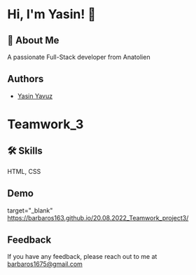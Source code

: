 
# Hi, I'm Yasin! 👋


## 🚀 About Me
A passionate Full-Stack developer from Anatolien


## Authors



- [Yasin Yavuz](https://github.com/barbaros163)



# Teamwork_3


## 🛠 Skills
HTML, CSS


## Demo

target="_blank" https://barbaros163.github.io/20.08.2022_Teamwork_project3/
## Feedback

If you have any feedback, please reach out to me at barbaros1675@gmail.com

